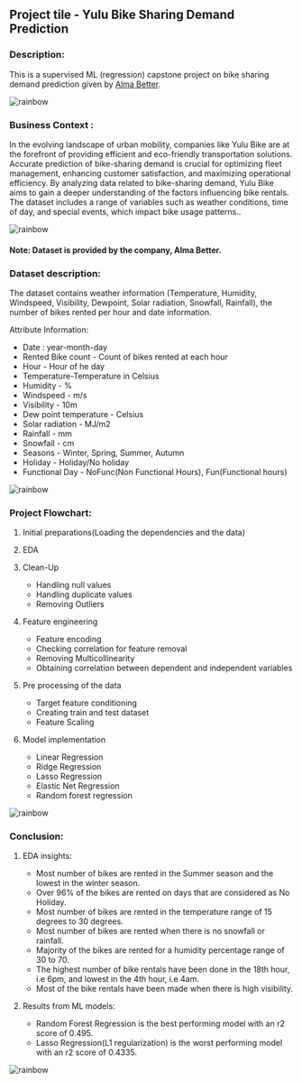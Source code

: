 
## Project tile - Yulu Bike Sharing Demand Prediction

### <b>Description:</b> 
This is a supervised ML (regression) capstone project on bike sharing demand prediction given by [Alma Better](https://www.almabetter.com/).

![rainbow](https://user-images.githubusercontent.com/85065799/204543278-26c507b6-400a-42e0-852f-2e09362f6e12.png)

### <b>Business Context :</b>

In the evolving landscape of urban mobility, companies like Yulu Bike are at the forefront of providing efficient and eco-friendly transportation solutions. Accurate prediction of bike-sharing demand is crucial for optimizing fleet management, enhancing customer satisfaction, and maximizing operational efficiency. By analyzing data related to bike-sharing demand, Yulu Bike aims to gain a deeper understanding of the factors influencing bike rentals. The dataset includes a range of variables such as weather conditions, time of day, and special events, which impact bike usage patterns..

![rainbow](https://user-images.githubusercontent.com/85065799/204543278-26c507b6-400a-42e0-852f-2e09362f6e12.png)

#### <b>Note:</b> Dataset is provided by the company, Alma Better.

### <b>Dataset description:</b> 
The dataset contains weather information (Temperature, Humidity, Windspeed, Visibility, Dewpoint, Solar radiation, Snowfall, Rainfall), the number of bikes rented per hour and date information.

Attribute Information:
* Date : year-month-day
* Rented Bike count - Count of bikes rented at each hour
* Hour - Hour of he day
* Temperature-Temperature in Celsius
* Humidity - %
* Windspeed - m/s
* Visibility - 10m
* Dew point temperature - Celsius
* Solar radiation - MJ/m2
* Rainfall - mm
* Snowfall - cm
* Seasons - Winter, Spring, Summer, Autumn
* Holiday - Holiday/No holiday
* Functional Day - NoFunc(Non Functional Hours), Fun(Functional hours)

![rainbow](https://user-images.githubusercontent.com/85065799/204543278-26c507b6-400a-42e0-852f-2e09362f6e12.png)

### <b>Project Flowchart:</b>
1. Initial preparations(Loading the dependencies and the data)

2. EDA 

3. Clean-Up
     * Handling null values
     * Handling duplicate values
     * Removing Outliers

4. Feature engineering
     * Feature encoding
     * Checking correlation for feature removal
     * Removing Multicollinearity
     * Obtaining correlation between dependent and independent variables
     
5. Pre processing of the data
     * Target feature conditioning
     * Creating train and test dataset
     * Feature Scaling
    
6. Model implementation 
     * Linear Regression
     * Ridge Regression
     * Lasso Regression
     * Elastic Net Regression
     * Random forest regression


![rainbow](https://user-images.githubusercontent.com/85065799/204543278-26c507b6-400a-42e0-852f-2e09362f6e12.png)

### <b>Conclusion:</b>

1. EDA insights:
     * Most number of bikes are rented in the Summer season and the lowest in the winter season.
     * Over 96% of the bikes are rented on days that are considered as No Holiday.
     * Most number of bikes are rented in the temperature range of 15 degrees to 30 degrees.
     * Most number of bikes are rented when there is no snowfall or rainfall.
     * Majority of the bikes are rented for a humidity percentage range of 30 to 70.
     * The highest number of bike rentals have been done in the 18th hour, i.e 6pm, and lowest in the 4th hour, i.e 4am.
     * Most of the bike rentals have been made when there is high visibility.

2. Results from ML models:
     * Random Forest Regression is the best performing model with an r2 score of 0.495.
     * Lasso Regression(L1 regularization) is the worst performing model with an r2 score of 0.4335.
       
  
     
   


![rainbow](https://user-images.githubusercontent.com/85065799/204543278-26c507b6-400a-42e0-852f-2e09362f6e12.png)

